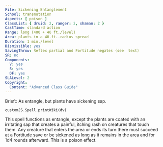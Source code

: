 ```yaml
---
File: Sickening Entanglement
School: transmutation
Aspects: [ poison ]
ClassList: { druid: 2, ranger: 2, shaman: 2 }
CastTime: standard action
Range: long (400 + 40 ft./level)
Area: plants in a 40-ft.-radius spread
Duration: 1 min./level
Dismissible: yes
SavingThrow: Reflex partial and Fortitude negates (see  text)
SR: no
Components:
  V: yes
  S: yes
  DF: yes
SLALevel: 2
Copyright:
  Content: "Advanced Class Guide"
---
```

Brief:: As entangle, but plants have sickening sap.

```dataviewjs
customJS.Spell.printWiki(dv)
```

This spell functions as entangle, except the plants are coated with an irritating sap that creates a painful, itching rash on creatures that touch them. Any creature that enters the area or ends its turn there must succeed at a Fortitude save or be sickened as long as it remains in the area and for 1d4 rounds afterward. This is a poison effect.
